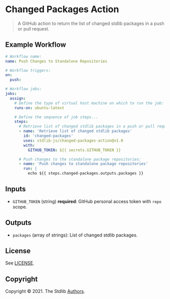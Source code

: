 <!--

@license Apache-2.0

Copyright (c) 2021 The Stdlib Authors.

Licensed under the Apache License, Version 2.0 (the "License");
you may not use this file except in compliance with the License.
You may obtain a copy of the License at

   http://www.apache.org/licenses/LICENSE-2.0

Unless required by applicable law or agreed to in writing, software
distributed under the License is distributed on an "AS IS" BASIS,
WITHOUT WARRANTIES OR CONDITIONS OF ANY KIND, either express or implied.
See the License for the specific language governing permissions and
limitations under the License.

-->

# Changed Packages Action

> A GitHub action to return the list of changed stdlib packages in a push or pull request.

## Example Workflow

```yml
# Workflow name:
name: Push Changes to Standalone Repositories

# Workflow triggers:
on:
  push:

# Workflow jobs:
jobs:
  assign:
    # Define the type of virtual host machine on which to run the job:
    runs-on: ubuntu-latest

    # Define the sequence of job steps...
    steps:
      # Retrieve list of changed stdlib packages in a push or pull request:
      - name: 'Retrieve list of changed stdlib packages'
        id: 'changed-packages'
        uses: stdlib-js/changed-packages-action@v1.0
        with:
          GITHUB_TOKEN: ${{ secrets.GITHUB_TOKEN }}

      # Push changes to the standalone package repositories:
      - name: 'Push changes to standalone package repositories'
        run: |
          echo ${{ steps.changed-packages.outputs.packages }}
```


## Inputs

-   `GITHUB_TOKEN` (string) **required**: GitHub personal access token with `repo` scope.


## Outputs 

-  `packages` (array of strings): List of changed stdlib packages.


## License

See [LICENSE][stdlib-license].


## Copyright

Copyright &copy; 2021. The Stdlib [Authors][stdlib-authors].

<!-- Section for all links. Make sure to keep an empty line after the `section` element and another before the `/section` close. -->

<section class="links">

[stdlib]: https://github.com/stdlib-js/stdlib

[stdlib-authors]: https://github.com/stdlib-js/stdlib/graphs/contributors

[stdlib-license]: https://raw.githubusercontent.com/stdlib-js/assign-issue-on-label-action/master/LICENSE

</section>

<!-- /.links -->